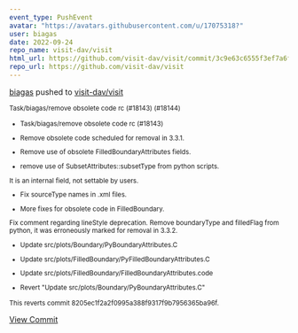 ```yaml
---
event_type: PushEvent
avatar: "https://avatars.githubusercontent.com/u/17075318?"
user: biagas
date: 2022-09-24
repo_name: visit-dav/visit
html_url: https://github.com/visit-dav/visit/commit/3c9e63c6555f3ef7a6f8f3b10f6e718153952368
repo_url: https://github.com/visit-dav/visit
---
```


<a href='https://github.com/biagas' target='_blank'>biagas</a> pushed to <a href='https://github.com/visit-dav/visit' target='_blank'>visit-dav/visit</a>

<small>Task/biagas/remove obsolete code rc (#18143) (#18144)

* Task/biagas/remove obsolete code rc (#18143)

* Remove obsolete code scheduled for removal in 3.3.1.

* Remove use of obsolete FilledBoundaryAttributes fields.

* remove use of SubsetAttributes::subsetType from python scripts.

It is an internal field, not settable by users.

* Fix sourceType names in .xml files.

* More fixes for obsolete code in FilledBoundary.

Fix comment regarding lineStyle deprecation.
Remove boundaryType and filledFlag from python, it was erroneously marked for removal in 3.3.2.

* Update src/plots/Boundary/PyBoundaryAttributes.C

* Update src/plots/FilledBoundary/PyFilledBoundaryAttributes.C

* Update src/plots/FilledBoundary/FilledBoundaryAttributes.code

* Revert "Update src/plots/Boundary/PyBoundaryAttributes.C"

This reverts commit 8205ec1f2a2f0995a388f9317f9b7956365ba96f.</small>

<a href='https://github.com/visit-dav/visit/commit/3c9e63c6555f3ef7a6f8f3b10f6e718153952368' target='_blank'>View Commit</a>